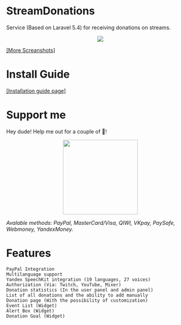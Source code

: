 # StreamDonations
Service (Based on Laravel 5.4) for receiving donations on streams.
<p align="center"><a href="https://github.com/JsonDeveloper/StreamDonations/wiki/Screanshots"><img src="https://user-images.githubusercontent.com/10038023/54754536-688dcf80-4bec-11e9-9f71-859ed4f7892f.png"></a></p>
<a href="https://github.com/JsonDeveloper/StreamDonations/wiki/Screanshots">[More Screanshots]</a>

# Install Guide
<a href="https://JsonDeveloper.github.com/StreamDonations">[Installation guide page]</a>

# Support me
Hey dude! Help me out for a couple of :beers:!
<p align="center"><a href="https://www.donationalerts.com/r/jquery"><img src="http://stopbullyingdayton.org/wp-content/uploads/2018/05/fixed-donate.png" width="200"></a></p>
<i>Avalable methods: PayPal, MasterCard/Visa, QIWI, VKpay, PaySafe, Webmoney, YandexMoney.</i>

# Features
    PayPal Integration
    Multilanguage support
    Yandex SpeechKit integration (19 languages, 27 voices)
    Authorization (Via: Twitch, YouTube, Mixer)
    Donation statistics (In the user panel and admin panel)
    List of all donations and the ability to add manually
    Donation page (With the possibility of customization)
    Event List (Widget)
    Alert Box (Widget)
    Donation Goal (Widget)

